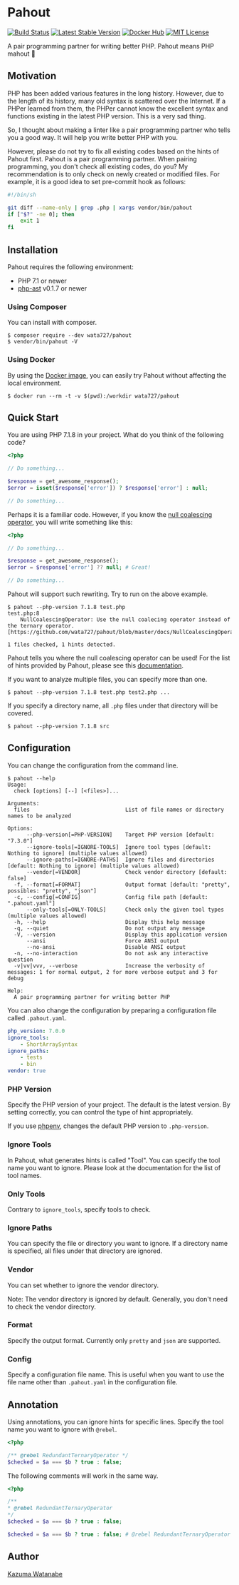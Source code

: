 # Pahout
[![Build Status](https://travis-ci.org/wata727/pahout.svg?branch=master)](https://travis-ci.org/wata727/pahout)
[![Latest Stable Version](https://poser.pugx.org/wata727/pahout/v/stable)](https://packagist.org/packages/wata727/pahout)
[![Docker Hub](https://img.shields.io/badge/docker-ready-blue.svg)](https://hub.docker.com/r/wata727/pahout/)
[![MIT License](http://img.shields.io/badge/license-MIT-blue.svg?style=flat)](LICENSE)

A pair programming partner for writing better PHP. Pahout means PHP mahout :elephant:

## Motivation

PHP has been added various features in the long history. However, due to the length of its history, many old syntax is scattered over the Internet. If a PHPer learned from them, the PHPer cannot know the excellent syntax and functions existing in the latest PHP version. This is a very sad thing.

So, I thought about making a linter like a pair programming partner who tells you a good way. It will help you write better PHP with you.

However, please do not try to fix all existing codes based on the hints of Pahout first. Pahout is a pair programming partner. When pairing programming, you don't check all existing codes, do you? My recommendation is to only check on newly created or modified files. For example, it is a good idea to set pre-commit hook as follows:

```sh
#!/bin/sh

git diff --name-only | grep .php | xargs vendor/bin/pahout
if ["$?" -ne 0]; then
    exit 1
fi
```

## Installation

Pahout requires the following environment:

- PHP 7.1 or newer
- [php-ast](https://github.com/nikic/php-ast) v0.1.7 or newer

### Using Composer

You can install with composer.

```
$ composer require --dev wata727/pahout
$ vendor/bin/pahout -V
```

### Using Docker

By using the [Docker image](https://hub.docker.com/r/wata727/pahout/), you can easily try Pahout without affecting the local environment.

```
$ docker run --rm -t -v $(pwd):/workdir wata727/pahout
```

## Quick Start

You are using PHP 7.1.8 in your project. What do you think of the following code?

```php
<?php

// Do something...

$response = get_awesome_response();
$error = isset($response['error']) ? $response['error'] : null;

// Do something...

```

Perhaps it is a familiar code. However, if you know the [null coalescing operator](https://secure.php.net/manual/en/language.operators.comparison.php#language.operators.comparison.coalesce), you will write something like this:

```php
<?php

// Do something...

$response = get_awesome_response();
$error = $response['error'] ?? null; # Great!

// Do something...

```

Pahout will support such rewriting. Try to run on the above example.

```
$ pahout --php-version 7.1.8 test.php
test.php:8
    NullCoalescingOperator: Use the null coalecing operator instead of the ternary operator. [https://github.com/wata727/pahout/blob/master/docs/NullCoalescingOperator.md]

1 files checked, 1 hints detected.
```

Pahout tells you where the null coalescing operator can be used! For the list of hints provided by Pahout, please see this [documentation](docs).

If you want to analyze multiple files, you can specify more than one.

```
$ pahout --php-version 7.1.8 test.php test2.php ...
```

If you specify a directory name, all `.php` files under that directory will be covered.

```
$ pahout --php-version 7.1.8 src
```

## Configuration

You can change the configuration from the command line.

```
$ pahout --help
Usage:
  check [options] [--] [<files>]...

Arguments:
  files                              List of file names or directory names to be analyzed

Options:
      --php-version[=PHP-VERSION]    Target PHP version [default: "7.3.0"]
      --ignore-tools[=IGNORE-TOOLS]  Ignore tool types [default: Nothing to ignore] (multiple values allowed)
      --ignore-paths[=IGNORE-PATHS]  Ignore files and directories [default: Nothing to ignore] (multiple values allowed)
      --vendor[=VENDOR]              Check vendor directory [default: false]
  -f, --format[=FORMAT]              Output format [default: "pretty", possibles: "pretty", "json"]
  -c, --config[=CONFIG]              Config file path [default: ".pahout.yaml"]
      --only-tools[=ONLY-TOOLS]      Check only the given tool types (multiple values allowed)
  -h, --help                         Display this help message
  -q, --quiet                        Do not output any message
  -V, --version                      Display this application version
      --ansi                         Force ANSI output
      --no-ansi                      Disable ANSI output
  -n, --no-interaction               Do not ask any interactive question
  -v|vv|vvv, --verbose               Increase the verbosity of messages: 1 for normal output, 2 for more verbose output and 3 for debug

Help:
  A pair programming partner for writing better PHP
```

You can also change the configuration by preparing a configuration file called `.pahout.yaml`.

```yaml
php_version: 7.0.0
ignore_tools:
    - ShortArraySyntax
ignore_paths:
    - tests
    - bin
vendor: true
```

### PHP Version

Specify the PHP version of your project. The default is the latest version. By setting correctly, you can control the type of hint appropriately.

If you use [phpenv](https://github.com/phpenv/phpenv), changes the default PHP version to `.php-version`.

### Ignore Tools

In Pahout, what generates hints is called "Tool". You can specify the tool name you want to ignore. Please look at the documentation for the list of tool names.

### Only Tools

Contrary to `ignore_tools`, specify tools to check.

### Ignore Paths

You can specify the file or directory you want to ignore. If a directory name is specified, all files under that directory are ignored.

### Vendor

You can set whether to ignore the vendor directory.

Note: The vendor directory is ignored by default. Generally, you don't need to check the vendor directory.

### Format

Specify the output format. Currently only `pretty` and `json` are supported.

### Config

Specify a configuration file name. This is useful when you want to use the file name other than `.pahout.yaml` in the configuration file.

## Annotation

Using annotations, you can ignore hints for specific lines. Specify the tool name you want to ignore with `@rebel`.

```php
<?php

/** @rebel RedundantTernaryOperator */
$checked = $a === $b ? true : false;
```

The following comments will work in the same way.

```php
<?php

/**
* @rebel RedundantTernaryOperator
*/
$checked = $a === $b ? true : false;

$checked = $a === $b ? true : false; # @rebel RedundantTernaryOperator
```

## Author

[Kazuma Watanabe](https://github.com/wata727)

